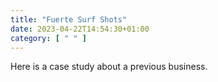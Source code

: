 ```yaml
---
title: "Fuerte Surf Shots"
date: 2023-04-22T14:54:30+01:00
category: [ " " ]
---
```


Here is a case study about a previous business.